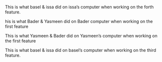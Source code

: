 
This is what basel & issa did on issa’s computer when working on the forth feature.

his is what Bader & Yasmeen  did on Bader computer when working on the first feature

This is what Yasmeen & Bader did on Yasmeen’s computer when working on the first feature



This is what basel & issa did on basel’s computer when working on the third feature.

